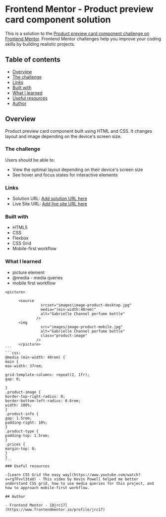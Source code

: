 # Frontend Mentor - Product preview card component solution

This is a solution to the [Product preview card component challenge on Frontend Mentor](https://www.frontendmentor.io/challenges/product-preview-card-component-GO7UmttRfa). Frontend Mentor challenges help you improve your coding skills by building realistic projects.

## Table of contents

- [Overview](#overview)
- [The challenge](#the-challenge)
- [Links](#links)
- [Built with](#built-with)
- [What I learned](#what-i-learned)
- [Useful resources](#useful-resources)
- [Author](#author)

## Overview

Product preview card component built using HTML and CSS. It changes layout and image depending on the device's screen size.

### The challenge

Users should be able to:

- View the optimal layout depending on their device's screen size
- See hover and focus states for interactive elements

### Links

- Solution URL: [Add solution URL here](https://your-solution-url.com)
- Live Site URL: [Add live site URL here](https://your-live-site-url.com)

### Built with

- HTML5
- CSS
- Flexbox
- CSS Grid
- Mobile-first workflow

### What I learned

- picture element
- @media - media queries
- mobile first workflow

````html:
<picture>

      <source
                srcset="images\image-product-desktop.jpg"
                media="(min-width:40rem)"
                alt="Gabrielle Channel perfume bottle"
              />
      <img
                src="images/image-product-mobile.jpg"
                alt="Gabrielle Channel perfume bottle"
                class="product-image"
              />
      </picture>
```
```css:
@media (min-width: 40rem) {
main {
max-width: 37rem;

grid-template-columns: repeat(2, 1fr);
gap: 0;

}
.product-image {
border-top-right-radius: 0;
border-bottom-left-radius: 0.6rem;
width: 100%;
}
.product-info {
gap: 1.5rem;
padding-right: 10%;
}
.product-type {
padding-top: 1.5rem;
}
.prices {
margin-top: 0;
}
}
```
### Useful resources

-[Learn CSS Grid the easy way](https://www.youtube.com/watch?v=rg7Fvvl3taU) - This video by Kevin Powell helped me better understand CSS grid, how to use media queries for this project, and how to approach mobile-first workflow.

## Author

- Frontend Mentor - [@jrc17](https://www.frontendmentor.io/profile/jrc17)
````
